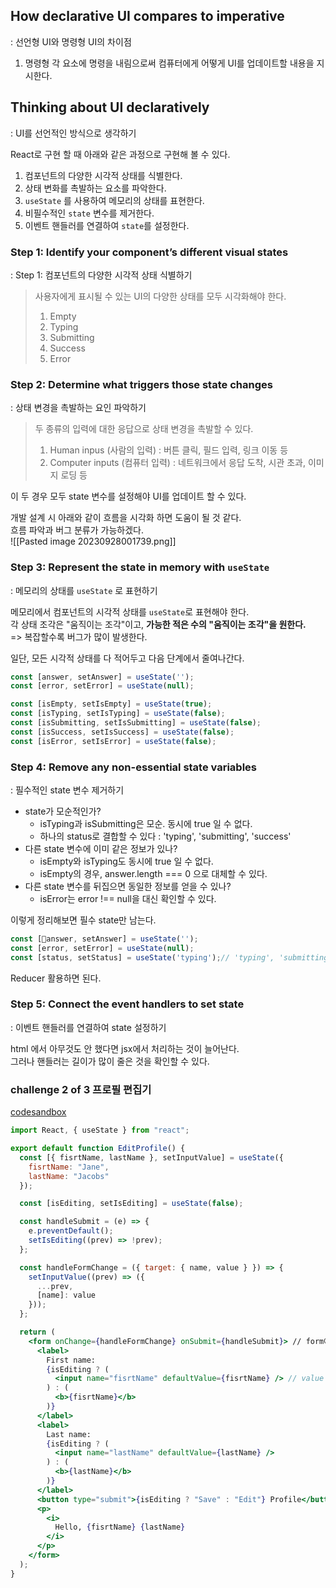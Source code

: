 ## **How declarative UI compares to imperative**
: 선언형 UI와 명령형 UI의 차이점

1. 명령형
	각 요소에 명령을 내림으로써 컴퓨터에게 어떻게 UI를 업데이트할 내용을 지시한다.


## **Thinking about UI declaratively** 
: UI를 선언적인 방식으로 생각하기

React로 구현 할 때 아래와 같은 과정으로 구현해 볼 수 있다.
1. 컴포넌트의 다양한 시각적 상태를 식별한다.
2. 상태 변화를 촉발하는 요소를 파악한다.
3. `useState` 를 사용하여 메모리의 상태를 표현한다.
4. 비필수적인 `state` 변수를 제거한다.
5. 이벤트 핸들러를 연결하여 `state`를 설정한다.

### **Step 1: Identify your component’s different visual states**
: Step 1: 컴포넌트의 다양한 시각적 상태 식별하기

> 사용자에게 표시될 수 있는 UI의 다양한 상태를 모두 시각화해야 한다.
> 	1. Empty
> 	2. Typing
> 	3. Submitting
> 	4. Success
> 	5. Error


### **Step 2: Determine what triggers those state changes**
: 상태 변경을 촉발하는 요인 파악하기

> 두 종류의 입력에 대한 응답으로 상태 변경을 촉발할 수 있다.
> 	1. Human inpus (사람의 입력) : 버튼 클릭, 필드 입력, 링크 이동 등
> 	2. Computer inputs (컴퓨터 입력) : 네트워크에서 응답 도착, 시관 초과, 이미지 로딩 등

이 두 경우 모두 state 변수를 설정해야 UI를 업데이트 할 수 있다.  

개발 설계 시 아래와 같이 흐름을 시각화 하면 도움이 될 것 같다.  
흐름 파악과 버그 분류가 가능하겠다.  
![[Pasted image 20230928001739.png]]

### **Step 3: Represent the state in memory with `useState`**
: 메모리의 상태를 `useState` 로 표현하기

메모리에서 컴포넌트의 시각적 상태를 `useState`로 표현해야 한다.  
각 상태 조각은 "움직이는 조각"이고, **가능한 적은 수의 "움직이는 조각"을 원한다.**  
=> 복잡할수록 버그가 많이 발생한다.  

일단, 모든 시각적 상태를 다 적어두고 다음 단계에서 줄여나간다.

```jsx
const [answer, setAnswer] = useState('');  
const [error, setError] = useState(null);

const [isEmpty, setIsEmpty] = useState(true);  
const [isTyping, setIsTyping] = useState(false);  
const [isSubmitting, setIsSubmitting] = useState(false);  
const [isSuccess, setIsSuccess] = useState(false);  
const [isError, setIsError] = useState(false);
```
### **Step 4: Remove any non-essential state variables**
: 필수적인 state 변수 제거하기

* state가 모순적인가? 
	* isTyping과 isSubmitting은 모순. 동시에 true 일 수 없다.
	* 하나의 status로 결합할 수 있다 : 'typing', 'submitting', 'success'
* 다른 state 변수에 이미 같은 정보가 있나?
	* isEmpty와 isTyping도 동시에 true 일 수 없다.
	* isEmpty의 경우, answer.length === 0 으로 대체할 수 있다.
* 다른 state 변수를 뒤집으면 동일한 정보를 얻을 수 있나?
	* isError는 error !== null을 대신 확인할 수 있다.

이렇게 정리해보면 필수 state만 남는다.
```jsx
const [answer, setAnswer] = useState('');  
const [error, setError] = useState(null);  
const [status, setStatus] = useState('typing');// 'typing', 'submitting', or 'success'
```

Reducer 활용하면 된다.

### **Step 5: Connect the event handlers to set state**
: 이벤트 핸들러를 연결하여 state 설정하기 

html 에서 아무것도 안 했다면 jsx에서 처리하는 것이 늘어난다.  
그러나 핸들러는 길이가 많이 줄은 것을 확인할 수 있다.  

### challenge 2 of 3 프로필 편집기
[codesandbox](https://codesandbox.io/s/3-1-statero-ibryeoge-baneunghagi-dojeongwaje-2-peuropil-pyeonjibgi-dwvq76?file=/App.js:659-683)

```jsx
import React, { useState } from "react";

export default function EditProfile() {
  const [{ fisrtName, lastName }, setInputValue] = useState({
    fisrtName: "Jane",
    lastName: "Jacobs"
  });

  const [isEditing, setIsEditing] = useState(false);

  const handleSubmit = (e) => {
    e.preventDefault();
    setIsEditing((prev) => !prev);
  };

  const handleFormChange = ({ target: { name, value } }) => {
    setInputValue((prev) => ({
      ...prev,
      [name]: value
    }));
  };

  return (
    <form onChange={handleFormChange} onSubmit={handleSubmit}> // form에 onCahnge
      <label>
        First name:
        {isEditing ? (
          <input name="fisrtName" defaultValue={fisrtName} /> // value 대신 defaultValue
        ) : (
          <b>{fisrtName}</b>
        )}
      </label>
      <label>
        Last name:
        {isEditing ? (
          <input name="lastName" defaultValue={lastName} />
        ) : (
          <b>{lastName}</b>
        )}
      </label>
      <button type="submit">{isEditing ? "Save" : "Edit"} Profile</button>
      <p>
        <i>
          Hello, {fisrtName} {lastName}
        </i>
      </p>
    </form>
  );
}

```
